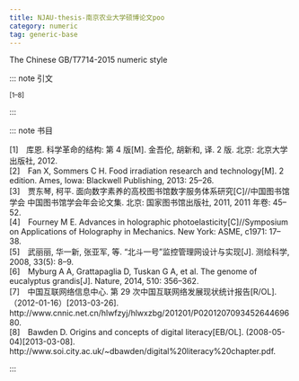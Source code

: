 ```yaml
---
title: NJAU-thesis-南京农业大学硕博论文poo
category: numeric
tag: generic-base
---
```


<!-- 此文件由脚本自动生成，请勿手动修改！ -->

The Chinese GB/T7714-2015 numeric style


::: note 引文

<sup>[1–8]</sup>

:::



::: note 书目

  <div class="csl-bib-body">
    <div class="csl-entry">[1] 库恩. 科学革命的结构: 第 4 版[M]. 金吾伦, 胡新和, 译. 2 版. 北京: 北京大学出版社, 2012.</div>
    <div class="csl-entry">[2] Fan X, Sommers C H. Food irradiation research and technology[M]. 2 edition. Ames, Iowa: Blackwell Publishing, 2013: 25–26.</div>
    <div class="csl-entry">[3] 贾东琴, 柯平. 面向数字素养的高校图书馆数字服务体系研究[C]//中国图书馆学会 中国图书馆学会年会论文集. 北京: 国家图书馆出版社, 2011, 2011 年卷: 45–52.</div>
    <div class="csl-entry">[4] Fourney M E. Advances in holographic photoelasticity[C]//Symposium on Applications of Holography in Mechanics. New York: ASME, c1971: 17–38.</div>
    <div class="csl-entry">[5] 武丽丽, 华一新, 张亚军, 等. “北斗一号”监控管理网设计与实现[J]. 测绘科学, 2008, 33(5): 8–9.</div>
    <div class="csl-entry">[6] Myburg A A, Grattapaglia D, Tuskan G A, et al. The genome of eucalyptus grandis[J]. Nature, 2014, 510: 356–362.</div>
    <div class="csl-entry">[7] 中国互联网络信息中心. 第 29 次中国互联网络发展现状统计报告[R/OL].（2012-01-16）[2013-03-26]. http://www.cnnic.net.cn/hlwfzyj/hlwxzbg/201201/P020120709345264469680.</div>
    <div class="csl-entry">[8] Bawden D. Origins and concepts of digital literacy[EB/OL]. (2008-05-04)[2013-03-08]. http://www.soi.city.ac.uk/~dbawden/digital%20literacy%20chapter.pdf.</div>
  </div>


:::

<!-- more -->